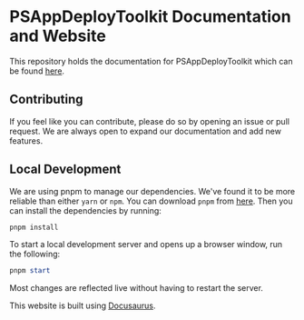 # PSAppDeployToolkit Documentation and Website

This repository holds the documentation for PSAppDeployToolkit which can be found [here](https://psappdeploytoolkit.com).

## Contributing

If you feel like you can contribute, please do so by opening an issue or pull request. We are always open to expand our documentation and add new features.

## Local Development

We are using pnpm to manage our dependencies. We've found it to be more reliable than either `yarn` or `npm`. You can download `pnpm` from [here](https://pnpm.io). Then you can install the dependencies by running:

```powershell
pnpm install
```

To start a local development server and opens up a browser window, run the following:

```powershell
pnpm start
```

Most changes are reflected live without having to restart the server.

This website is built using [Docusaurus](https://docusaurus.io/).

